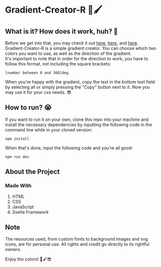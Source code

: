 # Gradient-Creator-R 🎨🖌️
## What is it? How does it work, huh? 🤔
Before we get into that, you may check it out [here](https://raccai.github.io/Gradient-Creator-R/), [here](https://raccai.github.io/Gradient-Creator-R/), and [here](https://raccai.github.io/Gradient-Creator-R/). <br />
Gradient-Creator-R is a simple gradient creator. You can choose which two colors you want to use, as well as the direction of the gradient. <br />
It's important to note that in order for the direction to work, you have to follow this format, not including the square brackets:

```
[number between 0 and 360]deg
```

When you're happy with the gradient, copy the text in the bottom text field by selecting all or simply pressing the "Copy" button next to it. Now you may use it for your css needs. 😎

## How to run? 😭
If you want to run it on your own, clone this repo into your machine and install the necessary dependencies by inputting the following code in the command line while in your cloned version: <br />

```
npm install
```

When that's done, input the following code and you're all good: <br />

```
npm run dev
```

## About the Project
### Made With
1. HTML
2. CSS
3. JavaScript
4. Svelte Framework

## Note
The resources used, from custom fonts to background images and svg icons, are for personal use. All rights and credit go directly to its rightful owners.

Enjoy the colors! 🎨🖌️😎
